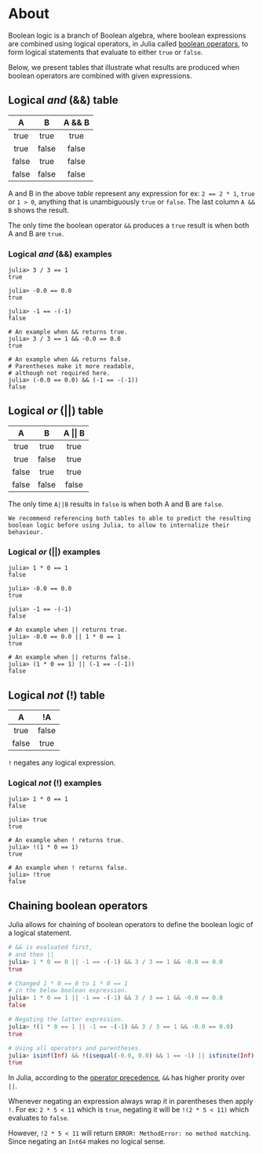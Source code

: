 # About

Boolean logic is a branch of Boolean algebra, where boolean expressions are combined using logical operators, in Julia called [boolean operators](https://docs.julialang.org/en/v1/manual/mathematical-operations/#Boolean-Operators), to form logical statements that evaluate to either `true` or `false`.

Below, we present tables that illustrate what results are produced when boolean operators are combined with given expressions.

## Logical _and_ (&&) table

|   A   |   B   | A && B |
| :---: | :---: | :----: |
| true  | true  |  true  |
| true  | false | false  |
| false | true  | false  |
| false | false | false  |

A and B in the above _table_ represent any expression for ex: `2 == 2 * 1`, `true` or `1 > 0`, anything that is unambiguously `true` or `false`. The last column `A && B` shows the result.

The only time the boolean operator `&&` produces a `true` result is when both A and B are `true`.

### Logical _and_ (&&) examples

```julia-repl
julia> 3 / 3 == 1
true

julia> -0.0 == 0.0
true

julia> -1 == -(-1)
false

# An example when && returns true.
julia> 3 / 3 == 1 && -0.0 == 0.0
true

# An example when && returns false.
# Parentheses make it more readable,
# although not required here.
julia> (-0.0 == 0.0) && (-1 == -(-1))
false
```

## Logical _or_ (||) table

|   A   |   B   | A \|\| B |
| :---: | :---: | :------: |
| true  | true  |   true   |
| true  | false |   true   |
| false | true  |   true   |
| false | false |  false   |

The only time `A||B` results in `false` is when both A and B are `false`.

~~~~exercism/note
We recommend referencing both tables to able to predict the resulting boolean logic before using Julia, to allow to internalize their behaviour.
~~~~

### Logical _or_ (||) examples

```julia-repl
julia> 1 * 0 == 1
false

julia> -0.0 == 0.0
true

julia> -1 == -(-1)
false

# An example when || returns true.
julia> -0.0 == 0.0 || 1 * 0 == 1
true

# An example when || returns false.
julia> (1 * 0 == 1) || (-1 == -(-1))
false
```

## Logical _not_ (!) table

|   A   |  !A   |
| :---: | :---: |
| true  | false |
| false | true  |

`!` negates any logical expression.

### Logical _not_ (!) examples

```julia-repl
julia> 1 * 0 == 1
false

julia> true
true

# An example when ! returns true.
julia> !(1 * 0 == 1)
true

# An example when ! returns false.
julia> !true
false
```

## Chaining boolean operators

Julia allows for chaining of boolean operators to define the boolean logic of a logical statement.

```julia
# && is evaluated first,
# and then ||
julia> 1 * 0 == 0 || -1 == -(-1) && 3 / 3 == 1 && -0.0 == 0.0
true

# Changed 1 * 0 == 0 to 1 * 0 == 1
# in the below boolean expression.
julia> 1 * 0 == 1 || -1 == -(-1) && 3 / 3 == 1 && -0.0 == 0.0
false

# Negating the latter expression.
julia> !(1 * 0 == 1 || -1 == -(-1) && 3 / 3 == 1 && -0.0 == 0.0)
true

# Using all operators and parentheses.
julia> isinf(Inf) && !(isequal(-0.0, 0.0) && 1 == -1) || isfinite(Inf)
true
```

In Julia, according to the [operator precedence](https://docs.julialang.org/en/v1/manual/mathematical-operations/#Operator-Precedence-and-Associativity), `&&` has higher prority over `||`.

Whenever negating an expression always wrap it in parentheses then apply `!`. For ex: `2 * 5 < 11` which is `true`, negating it will be `!(2 * 5 < 11)` which evaluates to `false`.

However, `!2 * 5 < 11` will return `ERROR: MethodError: no method matching`. Since negating an `Int64` makes no logical sense.
